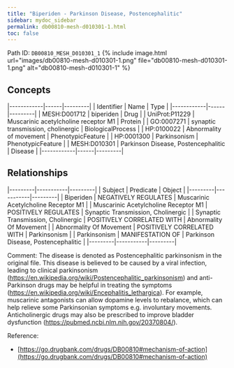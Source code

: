 ```yaml
---
title: "Biperiden - Parkinson Disease, Postencephalitic"
sidebar: mydoc_sidebar
permalink: db00810-mesh-d010301-1.html
toc: false 
---
```



Path ID: `DB00810_MESH_D010301_1`
{% include image.html url="images/db00810-mesh-d010301-1.png" file="db00810-mesh-d010301-1.png" alt="db00810-mesh-d010301-1" %}

## Concepts

|------------|------|---------|
| Identifier | Name | Type    |
|------------|------|---------|
| MESH:D001712 | biperiden | Drug |
| UniProt:P11229 | Muscarinic acetylcholine receptor M1 | Protein |
| GO:0007271 | synaptic transmission, cholinergic | BiologicalProcess |
| HP:0100022 | Abnormality of movement | PhenotypicFeature |
| HP:0001300 | Parkinsonism | PhenotypicFeature |
| MESH:D010301 | Parkinson Disease, Postencephalitic | Disease |
|------------|------|---------|

## Relationships

|---------|-----------|---------|
| Subject | Predicate | Object  |
|---------|-----------|---------|
| Biperiden | NEGATIVELY REGULATES | Muscarinic Acetylcholine Receptor M1 |
| Muscarinic Acetylcholine Receptor M1 | POSITIVELY REGULATES | Synaptic Transmission, Cholinergic |
| Synaptic Transmission, Cholinergic | POSITIVELY CORRELATED WITH | Abnormality Of Movement |
| Abnormality Of Movement | POSITIVELY CORRELATED WITH | Parkinsonism |
| Parkinsonism | MANIFESTATION OF | Parkinson Disease, Postencephalitic |
|---------|-----------|---------|

Comment: The disease is denoted as Postencephalitic parkinsonism in the original file. This disease is believed to be caused by a viral infection, leading to clinical parkinsonism (https://en.wikipedia.org/wiki/Postencephalitic_parkinsonism) and anti-Parkinson drugs may be helpful in treating the symptoms (https://en.wikipedia.org/wiki/Encephalitis_lethargica). For example, muscarinic antagonists can allow dopamine levels to rebalance, which can help relieve some Parkinsonian symptoms e.g. involuntary movements. Anticholinergic drugs may also be prescribed to improve bladder dysfunction (https://pubmed.ncbi.nlm.nih.gov/20370804/).

Reference: 
  - [https://go.drugbank.com/drugs/DB00810#mechanism-of-action](https://go.drugbank.com/drugs/DB00810#mechanism-of-action)
